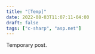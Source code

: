 ```yaml
---
title: "[Temp]"
date: 2022-08-03T11:07:11-04:00
draft: false
tags: ["c-sharp", "asp.net"]
---
```


Temporary post.